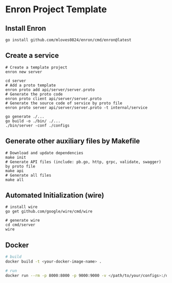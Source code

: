 # Enron Project Template

## Install Enron
```
go install github.com/mloves0824/enron/cmd/enron@latest
```
## Create a service
```
# Create a template project
enron new server

cd server
# Add a proto template
enron proto add api/server/server.proto
# Generate the proto code
enron proto client api/server/server.proto
# Generate the source code of service by proto file
enron proto server api/server/server.proto -t internal/service

go generate ./...
go build -o ./bin/ ./...
./bin/server -conf ./configs
```
## Generate other auxiliary files by Makefile
```
# Download and update dependencies
make init
# Generate API files (include: pb.go, http, grpc, validate, swagger) by proto file
make api
# Generate all files
make all
```
## Automated Initialization (wire)
```
# install wire
go get github.com/google/wire/cmd/wire

# generate wire
cd cmd/server
wire
```

## Docker
```bash
# build
docker build -t <your-docker-image-name> .

# run
docker run --rm -p 8000:8000 -p 9000:9000 -v </path/to/your/configs>:/data/conf <your-docker-image-name>
```

